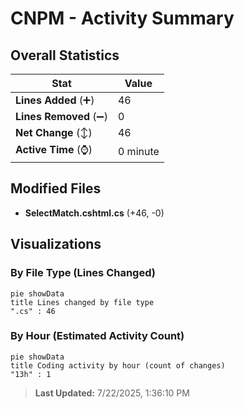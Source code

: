 # CNPM - Activity Summary 

## Overall Statistics

| Stat                   | Value                                                             |
| ---------------------- | ----------------------------------------------------------------- |
| **Lines Added** (➕)   | 46                                          |
| **Lines Removed** (➖) | 0                                        |
| **Net Change** (↕)    | 46                |
| **Active Time** (⌚)   | 0 minute |


## Modified Files
- **SelectMatch.cshtml.cs** (+46, -0)

## Visualizations

### By File Type (Lines Changed)

```mermaid
pie showData
title Lines changed by file type
".cs" : 46
```

### By Hour (Estimated Activity Count)

```mermaid
pie showData
title Coding activity by hour (count of changes)
"13h" : 1
```


> **Last Updated:** 7/22/2025, 1:36:10 PM